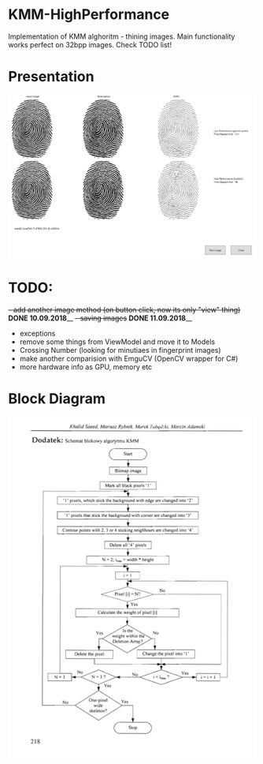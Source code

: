 # KMM-HighPerformance
Implementation of KMM alghoritm - thining images. Main functionality works perfect on 32bpp images. Check TODO list!

# Presentation
![My image](https://github.com/michasacuer/KMM-HighPerformance/blob/master/KMM-HighPerformance/Presentation.PNG)

# TODO:

~~- add another image method (on button click, now its only "view" thing)~~ **DONE 10.09.2018**__
~~- saving images~~ **DONE 11.09.2018**__
- exceptions 
- remove some things from ViewModel and move it to Models
- Crossing Number (looking for minutiaes in fingerprint images)  
- make another comparision with EmguCV (OpenCV wrapper for C#)
- more hardware info as GPU, memory etc


# Block Diagram
![My image](https://github.com/michasacuer/KMM-HighPerformance/blob/master/KMM-HighPerformance/kmm.PNG)
